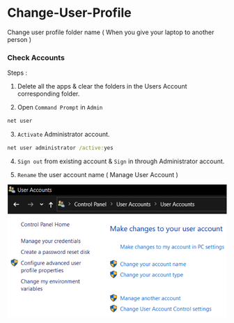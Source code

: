 # Change-User-Profile
Change user profile folder name ( When you give your laptop to another person )

### Check Accounts 

Steps :

1. Delete all the apps & clear the folders in the Users Account corresponding folder.

2. Open `Command Prompt` in `Admin` 

```cmd
net user
```

3. `Activate` Administrator account.

```cmd
net user administrator /active:yes
```

4. `Sign out` from existing account & `Sign` in through Administrator account.

5. `Rename` the user account name ( Manage User Account )

![Manage User Account](Manage.png)

